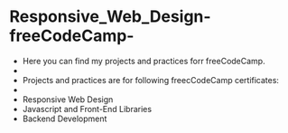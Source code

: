 # Responsive_Web_Design-freeCodeCamp-
- Here you can find my projects and practices forr freeCodeCamp.
- 
- Projects and practices are for following freecCodeCamp certificates:
- 
- Responsive Web Design
- Javascript and Front-End Libraries
- Backend Development


